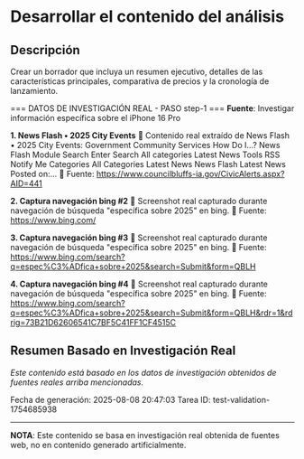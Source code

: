 # Desarrollar el contenido del análisis

## Descripción
Crear un borrador que incluya un resumen ejecutivo, detalles de las características principales, comparativa de precios y la cronología de lanzamiento.



=== DATOS DE INVESTIGACIÓN REAL - PASO step-1 ===
**Fuente**: Investigar información específica sobre el iPhone 16 Pro


**1. News Flash • 2025 City Events**
   📄 Contenido real extraído de News Flash • 2025 City Events: Government Community Services How Do I...? News Flash Module Search Enter Search  All categories Latest News Tools RSS Notify Me Categories All Categories Latest News News Flash Latest News Posted on:...
   🔗 Fuente: https://www.councilbluffs-ia.gov/CivicAlerts.aspx?AID=441


**2. Captura navegación bing #2**
   📄 Screenshot real capturado durante navegación de búsqueda "específica sobre 2025" en bing.
   🔗 Fuente: https://www.bing.com/


**3. Captura navegación bing #3**
   📄 Screenshot real capturado durante navegación de búsqueda "específica sobre 2025" en bing.
   🔗 Fuente: https://www.bing.com/search?q=espec%C3%ADfica+sobre+2025&search=Submit&form=QBLH


**4. Captura navegación bing #4**
   📄 Screenshot real capturado durante navegación de búsqueda "específica sobre 2025" en bing.
   🔗 Fuente: https://www.bing.com/search?q=espec%C3%ADfica+sobre+2025&search=Submit&form=QBLH&rdr=1&rdrig=73B21D62606541C7BF5C41FF1CF4515C



## Resumen Basado en Investigación Real
*Este contenido está basado en los datos de investigación obtenidos de fuentes reales arriba mencionadas.*

Fecha de generación: 2025-08-08 20:47:03
Tarea ID: test-validation-1754685938

---
**NOTA**: Este contenido se basa en investigación real obtenida de fuentes web, no en contenido generado artificialmente.
